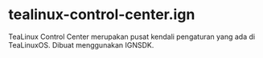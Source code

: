 tealinux-control-center.ign
===========================

TeaLinux Control Center merupakan pusat kendali pengaturan yang ada di TeaLinuxOS. Dibuat menggunakan IGNSDK.
